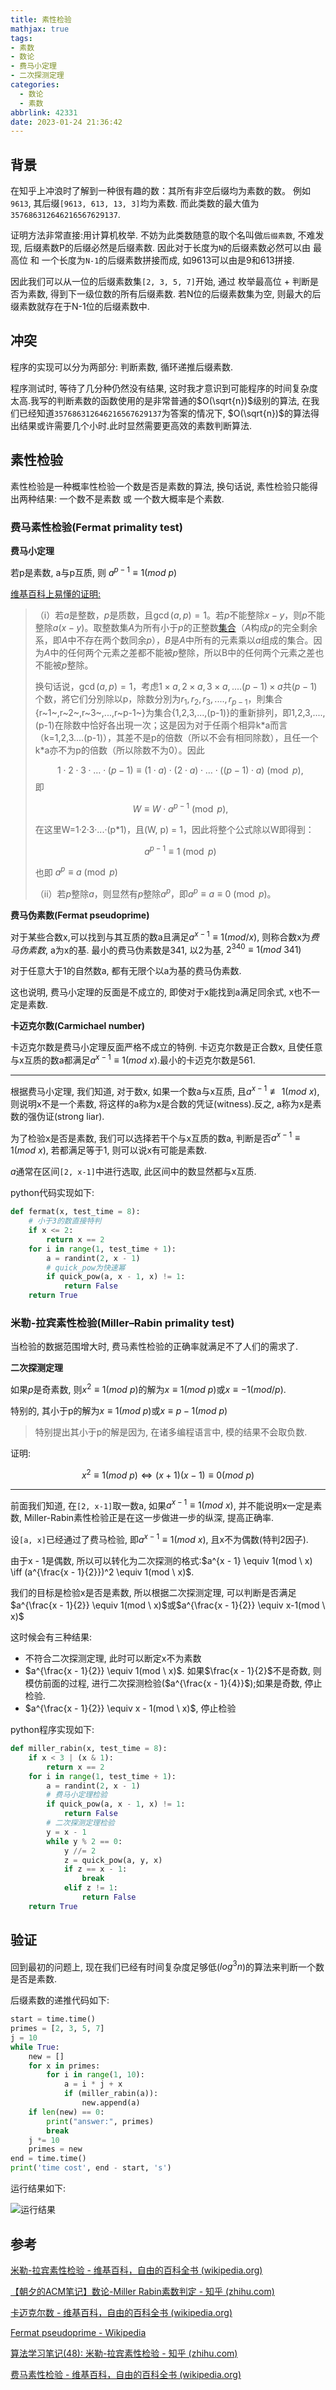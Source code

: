 ```yaml
---
title: 素性检验
mathjax: true
tags: 
- 素数
- 数论
- 费马小定理
- 二次探测定理
categories:
  - 数论
  - 素数
abbrlink: 42331
date: 2023-01-24 21:36:42
---
```

## 背景
在知乎上冲浪时了解到一种很有趣的数：其所有非空后缀均为素数的数。
例如`9613`, 其后缀`[9613, 613, 13, 3]`均为素数.
而此类数的最大值为`357686312646216567629137`.

证明方法非常直接:用计算机枚举. 
不妨为此类数随意的取个名叫做`后缀素数`, 不难发现, 后缀素数P的后缀必然是后缀素数. 因此对于长度为`N`的后缀素数必然可以由 最高位 和 一个长度为`N-1`的后缀素数拼接而成, 如9613可以由是9和613拼接.

<!--more-->

因此我们可以从一位的后缀素数集`[2, 3, 5, 7]`开始, 通过 枚举最高位 + 判断是否为素数, 得到下一级位数的所有后缀素数. 若N位的后缀素数集为空, 则最大的后缀素数就存在于N-1位的后缀素数中.



## 冲突
程序的实现可以分为两部分: 判断素数, 循环递推后缀素数.

程序测试时, 等待了几分种仍然没有结果, 这时我才意识到可能程序的时间复杂度太高.我写的判断素数的函数使用的是非常普通的$O(\sqrt{n})$级别的算法, 在我们已经知道`357686312646216567629137`为答案的情况下, $O(\sqrt{n})$的算法得出结果或许需要几个小时.此时显然需要更高效的素数判断算法.

## 素性检验
素性检验是一种概率性检验一个数是否是素数的算法, 换句话说, 素性检验只能得出两种结果: 一个数不是素数 或 一个数大概率是个素数.



### 费马素性检验(Fermat primality test)



**费马小定理**

若p是素数, a与p互质, 则 $a^{p-1} \equiv 1(mod \ p)$

[维基百科上易懂的证明:](https://zh.wikipedia.org/wiki/费马小定理)

> （i）若$a$是整数，$p$是质数，且$\gcd(a,p)=1$。若$p$不能整除$x-y$，则$p$不能整除$a(x-y)$。取整数集$A$为所有小于$p$的正整数[集合](集合_(数学) "wikilink")（$A$构成$p$的完全剩余系，即$A$中不存在两个数同余$p$），$B$是$A$中所有的元素乘以$a$组成的集合。因为$A$中的任何两个元素之差都不能被$p$整除，所以B中的任何两个元素之差也不能被$p$整除。
>
> 换句话说，$\gcd(a,p)=1$，考虑$1\times a, 2\times a, 3\times a,....(p-1)\times a$共$(p-1)$个数，將它们分別除以p，除数分別为$r_1,r_2,r_3,....,r_{p-1}$，則集合{r~1~,r~2~,r~3~,\...,r~p-1~}为集合{1,2,3,\...,(p-1)}的重新排列，即1,2,3,\....,(p-1)在除数中恰好各出現一次；这是因为对于任兩个相异k\*a而言（k=1,2,3\....(p-1)），其差不是p的倍数（所以不会有相同除数），且任一个k\*a亦不为p的倍数（所以除数不为0）。因此
>
> $$1 \cdot 2 \cdot 3 \cdot \dots \cdot (p-1) \equiv(1 \cdot a)\cdot(2 \cdot a)\cdot\dots\cdot((p-1) \cdot a) \pmod{ p},$$
> 即
>
> $$W \equiv W\cdot a^{p-1} \pmod{p},$$
>
> 在这里W=1·2·3·\...·(p\*1)，且(W, p) =
> 1，因此将整个公式除以W即得到：
>
> $$a^{p-1} \equiv 1 \pmod{p}$$
>
> 也即 $a^p \equiv a \pmod{p}$
>
> （ii）若$p$整除$a$，则显然有$p$整除$a^{p}$，即$a^p \equiv a\equiv 0 \pmod{p}$。

**费马伪素数(Fermat pseudoprime)**

对于某些合数x,可以找到与其互质的数a且满足$a^{x-1} \equiv 1(mod / x)$, 则称合数x为*费马伪素数*, a为x的基. 最小的费马伪素数是341, 以2为基, $2^{340} \equiv 1(mod \ 341)$

对于任意大于1的自然数a, 都有无限个以a为基的费马伪素数.

这也说明, 费马小定理的反面是不成立的, 即使对于x能找到a满足同余式, x也不一定是素数.



**卡迈克尔数(Carmichael number)**

卡迈克尔数是费马小定理反面严格不成立的特例. 卡迈克尔数是正合数x, 且使任意与x互质的数a都满足$a^{x-1} \equiv 1(mod \  x)$.最小的卡迈克尔数是561.

---

根据费马小定理, 我们知道, 对于数x, 如果一个数a与x互质, 且$a^{x - 1} \not\equiv 1(mod \ x)$, 则说明x不是一个素数, 将这样的a称为x是合数的凭证(witness).反之, a称为x是素数的强伪证(strong liar).

为了检验x是否是素数, 我们可以选择若干个与x互质的数a, 判断是否$a^{x - 1} \equiv 1(mod \ x)$, 若都满足等于1, 则可以说x有可能是素数.

$a$通常在区间`[2, x-1]`中进行选取, 此区间中的数显然都与x互质.

python代码实现如下:

```python
def fermat(x, test_time = 8):
    # 小于3的数直接特判
    if x <= 2:
        return x == 2
    for i in range(1, test_time + 1):
        a = randint(2, x - 1)
        # quick_pow为快速幂
        if quick_pow(a, x - 1, x) != 1:
            return False
    return True
```

### 米勒-拉宾素性检验(Miller–Rabin primality test)

当检验的数据范围增大时, 费马素性检验的正确率就满足不了人们的需求了.



**二次探测定理**

如果$p$是奇素数, 则$x^2 \equiv 1(mod \ p)$的解为$x \equiv 1(mod \ p)$或$x \equiv -1(mod / p)$.

特别的, 其小于p的解为$x \equiv 1(mod \ p)$或$x \equiv p-1(mod \ p)$

> 特别提出其小于p的解是因为, 在诸多编程语言中, 模的结果不会取负数.

证明:

$$x^2 \equiv 1(mod \ p) \iff (x + 1)(x - 1) \equiv 0(mod \ p) $$

---

前面我们知道, 在`[2, x-1]`取一数a, 如果$a^{x - 1} \equiv 1(mod \ x)$, 并不能说明x一定是素数, Miller-Rabin素性检验正是在这一步做进一步的纵深, 提高正确率.

设`[a, x]`已经通过了费马检验, 即$a^{x - 1} \equiv 1(mod \ x)$, 且x不为偶数(特判2因子).

由于x - 1是偶数, 所以可以转化为二次探测的格式:$a^{x - 1} \equiv 1(mod \ x) \iff (a^{\frac{x - 1}{2}})^2 \equiv 1(mod \ x)$.

我们的目标是检验x是否是素数, 所以根据二次探测定理, 可以判断是否满足$a^{\frac{x - 1}{2}} \equiv 1(mod \ x)$或$a^{\frac{x - 1}{2}} \equiv x-1(mod \ x)$

这时候会有三种结果:

* 不符合二次探测定理, 此时可以断定x不为素数
* $a^{\frac{x - 1}{2}} \equiv 1(mod \ x)$. 如果$\frac{x - 1}{2}$不是奇数, 则模仿前面的过程, 进行二次探测检验($a^{\frac{x - 1}{4}}$);如果是奇数, 停止检验.
* $a^{\frac{x - 1}{2}} \equiv x - 1(mod \ x)$, 停止检验

python程序实现如下:

```python
def miller_rabin(x, test_time = 8):
    if x < 3 | (x & 1):
        return x == 2
    for i in range(1, test_time + 1):
        a = randint(2, x - 1)
        # 费马小定理检验
        if quick_pow(a, x - 1, x) != 1:
            return False
        # 二次探测定理检验
        y = x - 1
        while y % 2 == 0:
            y //= 2
            z = quick_pow(a, y, x)
            if z == x - 1:
                break
            elif z != 1:
                return False
    return True   
```

## 验证

回到最初的问题上, 现在我们已经有时间复杂度足够低($log^3n$)的算法来判断一个数是否是素数.

后缀素数的递推代码如下:

```python
start = time.time()
primes = [2, 3, 5, 7]
j = 10
while True:
    new = []
    for x in primes:
        for i in range(1, 10):
            a = i * j + x
            if (miller_rabin(a)):
                new.append(a)
    if len(new) == 0:
        print("answer:", primes)
        break
    j *= 10
    primes = new
end = time.time()
print('time cost', end - start, 's')
```

运行结果如下:

![运行结果](https://raw.githubusercontent.com/trudbot/trudbot_images/main/md_img/image-20230125211153759.png)

## 参考

[米勒-拉宾素性检验 - 维基百科，自由的百科全书 (wikipedia.org)](https://zh.wikipedia.org/wiki/米勒-拉宾检验)

[【朝夕的ACM笔记】数论-Miller Rabin素数判定 - 知乎 (zhihu.com)](https://zhuanlan.zhihu.com/p/349360074)

[卡迈克尔数 - 维基百科，自由的百科全书 (wikipedia.org)](https://zh.wikipedia.org/wiki/卡邁克爾數)

[Fermat pseudoprime - Wikipedia](https://en.wikipedia.org/wiki/Fermat_pseudoprime)

[算法学习笔记(48): 米勒-拉宾素性检验 - 知乎 (zhihu.com)](https://zhuanlan.zhihu.com/p/220203643)

[费马素性检验 - 维基百科，自由的百科全书 (wikipedia.org)](https://zh.wikipedia.org/wiki/费马素性检验)
